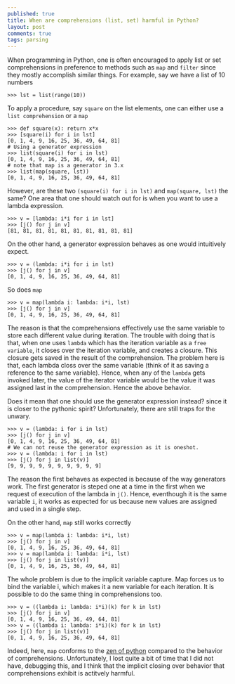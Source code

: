 ```yaml
---
published: true
title: When are comprehensions (list, set) harmful in Python?
layout: post
comments: true
tags: parsing
---
```


When programming in Python, one is often encouraged to apply list or set comprehensions in preference to methods such as `map` and `filter` since they mostly accomplish similar things. For example, say we have a list of 10 numbers
```pycon
>>> lst = list(range(10))
```
To apply a procedure, say `square` on the list elements, one can either use a `list comprehension` or a `map`
```pycon
>>> def square(x): return x*x
>>> [square(i) for i in lst]
[0, 1, 4, 9, 16, 25, 36, 49, 64, 81]
# Using a generator expression
>>> list(square(i) for i in lst)
[0, 1, 4, 9, 16, 25, 36, 49, 64, 81]
# note that map is a generator in 3.x
>>> list(map(square, lst))
[0, 1, 4, 9, 16, 25, 36, 49, 64, 81]
```
However, are these two `(square(i) for i in lst)` and `map(square, lst)` the same? One area that one should watch out for is when you want to use a lambda expression.
```pycon
>>> v = [lambda: i*i for i in lst]
>>> [j() for j in v]
[81, 81, 81, 81, 81, 81, 81, 81, 81, 81]
```
On the other hand, a generator expression behaves as one would intuitively expect.
```pycon
>>> v = (lambda: i*i for i in lst)
>>> [j() for j in v]
[0, 1, 4, 9, 16, 25, 36, 49, 64, 81]
```
So does `map`
```pycon
>>> v = map(lambda i: lambda: i*i, lst)
>>> [j() for j in v]
[0, 1, 4, 9, 16, 25, 36, 49, 64, 81]
```
The reason is that the comprehensions effectively use the same variable to store each different value during iteration. The trouble with doing that is that, when one uses `lambda` which has the iteration variable as a `free variable`, it closes over the iteration variable, and creates a closure. This closure gets saved in the result of the comprehension. The problem here is that, each lambda closs over the same variable (think of it as saving a reference to the same variable). Hence, when any of the `lambda` gets invoked later, the value of the iterator variable would be the value it was assigned last in the comprehension. Hence the above behavior.

Does it mean that one should use the generator expression instead? since it is closer to the pythonic spirit? Unfortunately, there are still traps for the unwary.
```pycon
>>> v = (lambda: i for i in lst)
>>> [j() for j in v]
[0, 1, 4, 9, 16, 25, 36, 49, 64, 81]
# We can not reuse the generator expression as it is oneshot.
>>> v = (lambda: i for i in lst)
>>> [j() for j in list(v)]
[9, 9, 9, 9, 9, 9, 9, 9, 9, 9]
```
The reason the first behaves as expected is because of the way generators work. The first generator is steped one at a time in the first when we request of execution of the lambda in `j()`. Hence, eventhough it is the same variable `i`, it works as expected for us because new values are assigned and used in a single step.

On the other hand, `map` still works correctly
```pycon
>>> v = map(lambda i: lambda: i*i, lst)
>>> [j() for j in v]
[0, 1, 4, 9, 16, 25, 36, 49, 64, 81]
>>> v = map(lambda i: lambda: i*i, lst)
>>> [j() for j in list(v)]
[0, 1, 4, 9, 16, 25, 36, 49, 64, 81]
```
The whole problem is due to the implicit variable capture. Map forces us to bind the variable i, which makes it a new variable for each iteration. It is possible to do the same thing in comprehensions too.
```pycon
>>> v = ((lambda i: lambda: i*i)(k) for k in lst)
>>> [j() for j in v]
[0, 1, 4, 9, 16, 25, 36, 49, 64, 81]
>>> v = ((lambda i: lambda: i*i)(k) for k in lst)
>>> [j() for j in list(v)]
[0, 1, 4, 9, 16, 25, 36, 49, 64, 81]
```

Indeed, here, `map` conforms to the [zen of python](https://www.python.org/dev/peps/pep-0020/) compared to the behavior of comprehensions. Unfortunately, I lost quite a bit of time that I did not have, debugging this, and I think that the implicit closing over behavior that comprehensions exhibit is actitvely harmful.
